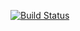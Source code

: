 [![Build Status](https://travis-ci.org/matveybaykalov/lab06.svg?branch=master)](https://travis-ci.org/matveybaykalov/lab06)
